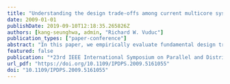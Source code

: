 ```yaml
---
title: "Understanding the design trade-offs among current multicore systems for numerical computations"
date: 2009-01-01
publishDate: 2019-09-10T12:18:35.265826Z
authors: [kang-seunghwa, admin, "Richard W. Vuduc"]
publication_types: ["paper-conference"]
abstract: "In this paper, we empirically evaluate fundamental design trade-offs among the most recent multicore processors and accelerator technologies. Our primary aim is to aid application designers in better mapping their software to the most suitable architecture, with an additional goal of influencing future computing system design. We specifically examine five architectures, based on: the Intel quadcore Harpertown processor, the AMD quad-core Barcelona processor, the Sony-Toshiba-IBM Cell Broadband Engine processors (both the first-generation chip and the second-generation PowerXCell 8i), and the NVIDIA Tesla C1060 GPU. We illustrate the software implementation process on each platform for a set of widely-used kernels from computational statistics that are simple to reason about; measure and analyze the performance of each implementation; and discuss the impact of different architectural design choices on each implementation."
featured: false
publication: "*23rd IEEE International Symposium on Parallel and Distributed Processing, IPDPS 2009, Rome, Italy, May 23-29, 2009*"
url_pdf: "https://doi.org/10.1109/IPDPS.2009.5161055"
doi: "10.1109/IPDPS.2009.5161055"
---
```


